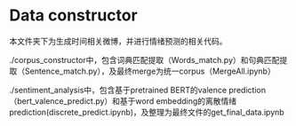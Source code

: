# Data constructor

本文件夹下为生成时间相关微博，并进行情绪预测的相关代码。

./corpus_constructor中，包含词典匹配提取（Words_match.py）和句典匹配提取（Sentence_match.py），及最终merge为统一corpus（MergeAll.ipynb）

./sentiment_analysis中，包含基于pretrained BERT的valence prediction（bert_valence_predict.py）和基于word embedding的离散情绪prediction(discrete_predict.ipynb)，及整理为最终文件的get_final_data.ipynb